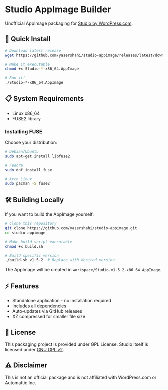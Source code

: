 # Studio AppImage Builder

Unofficial AppImage packaging for [Studio by WordPress.com](https://github.com/Automattic/studio).

## 🚀 Quick Install

```bash
# Download latest release
wget https://github.com/yasershahi/studio-appimage/releases/latest/download/Studio-*-x86_64.AppImage

# Make it executable
chmod +x Studio-*-x86_64.AppImage

# Run it!
./Studio-*-x86_64.AppImage
```

## 📋 System Requirements

- Linux x86_64
- FUSE2 library

### Installing FUSE

Choose your distribution:

```bash
# Debian/Ubuntu
sudo apt-get install libfuse2

# Fedora
sudo dnf install fuse

# Arch Linux
sudo pacman -S fuse2
```

## 🛠️ Building Locally

If you want to build the AppImage yourself:

```bash
# Clone this repository
git clone https://github.com/yasershahi/studio-appimage.git
cd studio-appimage

# Make build script executable
chmod +x build.sh

# Build specific version
./build.sh v1.5.2  # Replace with desired version
```

The AppImage will be created in `workspace/Studio-v1.5.2-x86_64.AppImage`.

## ⚡ Features

- Standalone application - no installation required
- Includes all dependencies
- Auto-updates via GitHub releases
- XZ compressed for smaller file size

## 📝 License

This packaging project is provided under GPL License. Studio itself is licensed under [GNU GPL v2](https://github.com/Automattic/studio/blob/trunk/LICENSE).

## ⚠️ Disclaimer

This is not an official package and is not affiliated with WordPress.com or Automattic Inc.
